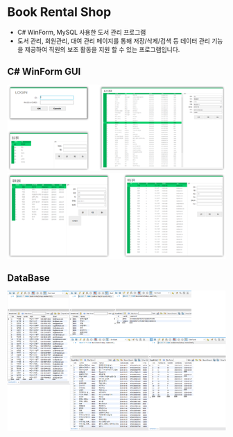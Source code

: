# Book Rental Shop
* C# WinForm, MySQL 사용한 도서 관리 프로그램
* 도서 관리, 회원관리, 대여 관리 페이지를 통해 저장/삭제/검색 등 데이터 관리 기능을 제공하여
  직원의 보조 활동을 지원 할 수 있는 프로그램입니다.

## C# WinForm GUI


![](/readmeFile/BookRentalShop_GUI1.png)
![](/readmeFile/BookRentalShop_GUI2.png)




## DataBase
![](/readmeFile/BookRentalShop_DB_Tables.png)
